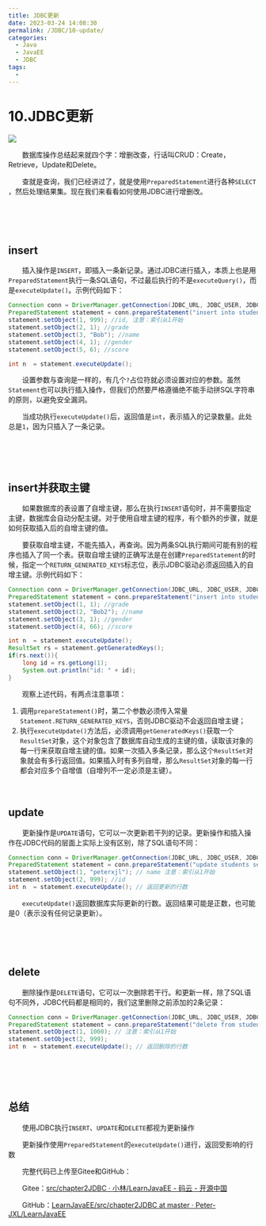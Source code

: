 ```yaml
---
title: JDBC更新
date: 2023-03-24 14:08:30
permalink: /JDBC/10-update/
categories:
  - Java
  - JavaEE
  - JDBC
tags:
  - 
---
```



# 10.JDBC更新

![](https://image.peterjxl.com/blog/224.jpg)

　　数据库操作总结起来就四个字：增删改查，行话叫CRUD：Create，Retrieve，Update和Delete。

　　查就是查询，我们已经讲过了，就是使用`PreparedStatement`​进行各种`SELECT`​，然后处理结果集。现在我们来看看如何使用JDBC进行增删改。

　<!-- more -->　‍

　　‍

## insert

　　插入操作是`INSERT`​，即插入一条新记录。通过JDBC进行插入，本质上也是用`PreparedStatement`​执行一条SQL语句，不过最后执行的不是`executeQuery()`​，而是`executeUpdate()`​。示例代码如下：

```java
Connection conn = DriverManager.getConnection(JDBC_URL, JDBC_USER, JDBC_PASSWORD);
PreparedStatement statement = conn.prepareStatement("insert into students (id, grade, name, gender, score) values (?,?,?,?,?)");
statement.setObject(1, 999); //id, 注意：索引从1开始
statement.setObject(2, 1); //grade
statement.setObject(3, "Bob"); //name
statement.setObject(4, 1); //gender
statement.setObject(5, 6); //score

int n  = statement.executeUpdate();
```

　　设置参数与查询是一样的，有几个`?`​占位符就必须设置对应的参数。虽然`Statement`​也可以执行插入操作，但我们仍然要严格遵循绝不能手动拼SQL字符串的原则，以避免安全漏洞。

　　当成功执行`executeUpdate()`​后，返回值是`int`​，表示插入的记录数量。此处总是`1`​，因为只插入了一条记录。

　　‍

　　‍

## insert并获取主键

　　如果数据库的表设置了自增主键，那么在执行`INSERT`​语句时，并不需要指定主键，数据库会自动分配主键。对于使用自增主键的程序，有个额外的步骤，就是如何获取插入后的自增主键的值。

　　要获取自增主键，不能先插入，再查询。因为两条SQL执行期间可能有别的程序也插入了同一个表。获取自增主键的正确写法是在创建`PreparedStatement`​的时候，指定一个`RETURN_GENERATED_KEYS`​标志位，表示JDBC驱动必须返回插入的自增主键。示例代码如下：

```java
Connection conn = DriverManager.getConnection(JDBC_URL, JDBC_USER, JDBC_PASSWORD);
PreparedStatement statement = conn.prepareStatement("insert into students (grade, name, gender, score) values (?,?,?,?)", Statement.RETURN_GENERATED_KEYS);
statement.setObject(1, 1); //grade
statement.setObject(2, "Bob2"); //name
statement.setObject(3, 1); //gender
statement.setObject(4, 66); //score

int n  = statement.executeUpdate();
ResultSet rs = statement.getGeneratedKeys();
if(rs.next()){
    long id = rs.getLong(1);
    System.out.println("id: " + id);
}
```

　　观察上述代码，有两点注意事项：

1. 调用`prepareStatement()`​时，第二个参数必须传入常量`Statement.RETURN_GENERATED_KEYS`​，否则JDBC驱动不会返回自增主键；
2. 执行`executeUpdate()`​方法后，必须调用`getGeneratedKeys()`​获取一个`ResultSet`​对象，这个对象包含了数据库自动生成的主键的值，读取该对象的每一行来获取自增主键的值。如果一次插入多条记录，那么这个`ResultSet`​对象就会有多行返回值。如果插入时有多列自增，那么`ResultSet`​对象的每一行都会对应多个自增值（自增列不一定必须是主键）。

　　‍

## update

　　更新操作是`UPDATE`​语句，它可以一次更新若干列的记录。更新操作和插入操作在JDBC代码的层面上实际上没有区别，除了SQL语句不同：

```java
Connection conn = DriverManager.getConnection(JDBC_URL, JDBC_USER, JDBC_PASSWORD);
PreparedStatement statement = conn.prepareStatement("update students set name = ? where id = ?" );
statement.setObject(1, "peterxjl"); // name 注意：索引从1开始
statement.setObject(2, 999); //id
int n  = statement.executeUpdate(); // 返回更新的行数
```

　　​`executeUpdate()`​返回数据库实际更新的行数。返回结果可能是正数，也可能是0（表示没有任何记录更新）。

　　‍

　　‍

## delete

　　删除操作是`DELETE`​语句，它可以一次删除若干行。和更新一样，除了SQL语句不同外，JDBC代码都是相同的，我们这里删除之前添加的2条记录：

```java
Connection conn = DriverManager.getConnection(JDBC_URL, JDBC_USER, JDBC_PASSWORD);
PreparedStatement statement = conn.prepareStatement("delete from students where id in (?, ?)" );
statement.setObject(1, 1000); // 注意：索引从1开始
statement.setObject(2, 999);
int n  = statement.executeUpdate(); // 返回删除的行数
```

　　‍

　　‍

## 总结

　　使用JDBC执行`INSERT`​、`UPDATE`​和`DELETE`​都视为更新操作

　　更新操作使用`PreparedStatement`​的`executeUpdate()`​进行，返回受影响的行数

　　完整代码已上传至Gitee和GitHub：

　　Gitee：[src/chapter2JDBC · 小林/LearnJavaEE - 码云 - 开源中国](https://gitee.com/peterjxl/LearnJavaEE/tree/master/src/chapter2JDBC)

　　GitHub：[LearnJavaEE/src/chapter2JDBC at master · Peter-JXL/LearnJavaEE](https://github.com/Peter-JXL/LearnJavaEE/tree/master/src/chapter2JDBC)

　　‍
